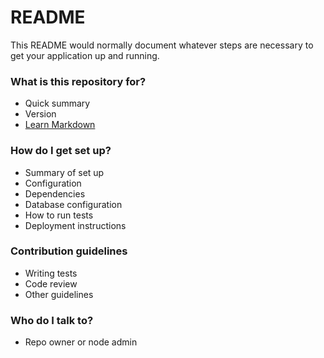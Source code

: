 # README #

This README would normally document whatever steps are necessary to get your application up and running.

### What is this repository for? ###

* Quick summary
* Version
* [Learn Markdown]([https://github.com/bikeshy/ecomAdmin.git](https://github.com/bikeshy/https-github.com-bikeshy-ecomAdmin.git))

### How do I get set up? ###

* Summary of set up
* Configuration
* Dependencies
* Database configuration
* How to run tests
* Deployment instructions

### Contribution guidelines ###

* Writing tests
* Code review
* Other guidelines

### Who do I talk to? ###

* Repo owner or node admin

